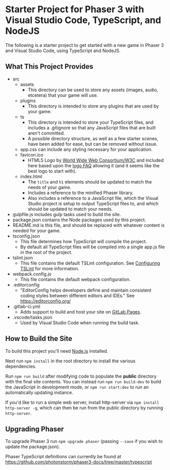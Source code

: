 # Starter Project for Phaser 3 with Visual Studio Code, TypeScript, and NodeJS

The following is a starter project to get started with a new game in Phaser 3 and Visual Studio Code, using TypeScript and NodeJS.

## What This Project Provides

- src
	- assets
		- This directory can be used to store any assets (images, audio, etcetera) that your game will use.
	- plugins
		- This directory is intended to store any plugins that are used by your game.
	- ts
		- This directory is intended to store your TypeScript files, and includes a .gitignore so that any JavaScript files that are built aren't committed.
		- A possible directory structure, as well as a few starter scenes, have been added for ease, but can be removed without issue.
	- app.css can include any styling necessary for your application.
	- favicon.ico
		- HTML5 Logo by [World Wide Web Consortium/W3C](http://www.w3.org/) and included here based upon the [logo FAQ](http://www.w3.org/html/logo/faq.html) allowing it (and it seems like the best logo to start with).
	- index.html
		- The `title` and `h1` elements should be updated to match the needs of your game.
		- Includes a reference to the minified Phaser library.
		- Also includes a reference to a JavaScript file, which the Visual Studio project is setup to output TypeScript files to, and which should be updated to match your needs.
- gulpfile.js includes gulp tasks used to build the site.
- package.json contains the Node packages used by this project.
- README.md is this file, and should be replaced with whatever content is needed for your game.
- tsconfig.json
	- This file determines how TypeScript will compile the project.
	- By default all TypeScript files will be compiled into a single app.js file in the root of the project.
- tslint.json
	- This file contains the default TSLint configuration. See [Configuring TSLint](https://palantir.github.io/tslint/usage/configuration/) for more information.
- webpack.config.js
	- This file contains the default webpack configuration.
- .editorconfig
	- "EditorConfig helps developers define and maintain consistent coding styles between different editors and IDEs." See https://editorconfig.org/
- .gitlab-ci.yml
	- Adds support to build and host your site on [GitLab Pages](https://docs.gitlab.com/ee/user/project/pages/).
- .vscode/tasks.json
	- Used by Visual Studio Code when running the build task.

## How to Build the Site
To build this project you'll need [Node.js](https://nodejs.org) installed.

Next run `npm install` in the root directory to install the various dependencies.

Run `npm run build` after modifying code to populate the **public** directory with the final site contents. You can instead run `npm run build-dev` to build the JavaScript in development mode, or `npm run start:dev` to run an automatically updating instance.

If you'd like to run a simple web server, install http-server via `npm install http-server -g`, which can then be run from the public directory by running `http-server`.

## Upgrading Phaser
To upgrade Phaser 3 run `npm upgrade phaser` (passing `--save` if you wish to update the package.json).

Phaser TypeScript definitions can currently be found at https://github.com/photonstorm/phaser3-docs/tree/master/typescript
